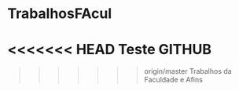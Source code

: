 TrabalhosFAcul
==============
<<<<<<< HEAD
Teste GITHUB
=======

>>>>>>> origin/master
Trabalhos da Faculdade e Afins
